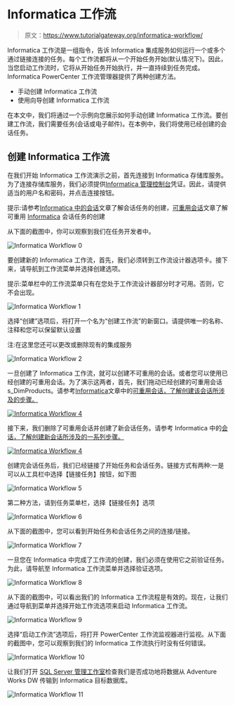 # Informatica 工作流

> 原文：<https://www.tutorialgateway.org/informatica-workflow/>

Informatica 工作流是一组指令，告诉 Informatica 集成服务如何运行一个或多个通过链接连接的任务。每个工作流都将从一个开始任务开始(默认情况下)。因此，当您启动工作流时，它将从开始任务开始执行，并一直持续到任务完成。Informatica PowerCenter 工作流管理器提供了两种创建方法。

*   手动创建 Informatica 工作流
*   使用向导创建 Informatica 工作流

在本文中，我们将通过一个示例向您展示如何手动创建 Informatica 工作流。要创建工作流，我们需要任务(会话或电子邮件)。在本例中，我们将使用已经创建的会话任务。

## 创建 Informatica 工作流

在我们开始 Informatica 工作流演示之前，首先连接到 Informatica 存储库服务。为了连接存储库服务，我们必须提供[Informatica 管理控制台](https://www.tutorialgateway.org/informatica-admin-console/)凭证。因此，请提供适当的用户名和密码，并点击连接按钮。

提示:请参考[Informatica 中的会话](https://www.tutorialgateway.org/session-in-informatica/)文章了解会话任务的创建，[可重用会话](https://www.tutorialgateway.org/reusable-session-in-informatica/)文章了解可重用 [Informatica](https://www.tutorialgateway.org/informatica/) 会话任务的创建

从下面的截图中，你可以观察到我们在任务开发者中。

![Informatica Workflow 0](img/fa580842d2f10aefc36a0f3b45ea12ae.png)

要创建新的 Informatica 工作流，首先，我们必须转到工作流设计器选项卡。接下来，请导航到工作流菜单并选择创建选项。

提示:菜单栏中的工作流菜单只有在您处于工作流设计器部分时才可用。否则，它不会出现。

![Informatica Workflow 1](img/ab25c754f88303dd0e43ae530220e11b.png)

选择“创建”选项后，将打开一个名为“创建工作流”的新窗口。请提供唯一的名称、注释和您可以保留默认设置

注:在这里您还可以更改或删除现有的集成服务

![Informatica Workflow 2](img/d2c3627d8008914bc6dc46f3207adf55.png)

一旦创建了 Informatica 工作流，就可以创建不可重用的会话。或者您可以使用已经创建的可重用会话。为了演示这两者，首先，我们拖动已经创建的可重用会话 s_DimProducts。请参考[Informatica](https://www.tutorialgateway.org/reusable-session-in-informatica/)文章中的[可重用会话，了解创建该会话所涉及的步骤。](https://www.tutorialgateway.org/reusable-session-in-informatica/)

[![Informatica Workflow 4](img/b08a865a0288b5c170ce7d6e950ebf91.png)](https://www.tutorialgateway.org/reusable-session-in-informatica/)

接下来，我们删除了可重用会话并创建了新会话任务。请参考 Informatica 中的[会话，了解创建新会话所涉及的一系列步骤。](https://www.tutorialgateway.org/session-in-informatica/)

[![Informatica Workflow 4](img/8310bb131592bdece1039aeb795f7103.png)](https://www.tutorialgateway.org/session-in-informatica/)

创建完会话任务后，我们已经链接了开始任务和会话任务。链接方式有两种:一是可以从工具栏中选择【链接任务】按钮，如下图

![Informatica Workflow 5](img/5a40d5c3c168b75fa79c20eebf0fbdfd.png)

第二种方法，请到任务菜单栏，选择【链接任务】选项

![Informatica Workflow 6](img/e9015ffe9a5f30600877753b4debfe6f.png)

从下面的截图中，您可以看到开始任务和会话任务之间的连接/链接。

![Informatica Workflow 7](img/2213d85ed695279c1baaa6dec28b1c6d.png)

一旦您在 Informatica 中完成了工作流的创建，我们必须在使用它之前验证任务。为此，请导航至 Informatica 工作流菜单并选择验证选项。

![Informatica Workflow 8](img/3c9cb00ec050664b35015fb5dbd99ff3.png)

从下面的截图中，可以看出我们的 Informatica 工作流程是有效的。现在，让我们通过导航到菜单并选择开始工作流选项来启动 Informatica 工作流。

![Informatica Workflow 9](img/f006cac3fbf771f3c24e34f8e4f757b5.png)

选择“启动工作流”选项后，将打开 PowerCenter 工作流监视器进行监视。从下面的截图中，您可以观察到我们的 Informatica 工作流执行时没有任何错误。

![Informatica Workflow 10](img/3612a0a631b37ea134f0ed39a40f105a.png)

让我们打开 [SQL Server 管理工作室](https://www.tutorialgateway.org/sql-server-management-studio/)检查我们是否成功地将数据从 Adventure Works DW 传输到 Informatica 目标数据库。

![Informatica Workflow 11](img/8c9dba88da56c2edf70ae206f5eb2d3c.png)